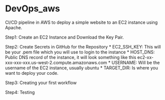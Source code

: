 # DevOps_aws
CI/CD pipeline in AWS to deploy a simple website to an EC2 instance using Apache.

Step1: Create an EC2 Instance and Download the Key Pair.

Step2: Create Secrets in GitHub for the Repository
    *  EC2_SSH_KEY: This will be your .pem file which you will use to login to the instance
    *  HOST_DNS: Public DNS record of the instance, it will look something like this ec2-xx-xxx-xxx-xxx.us-west-2.compute.amazonaws.com
    *  USERNAME: Will be the username of the EC2 instance, usually ubuntu
    *  TARGET_DIR: Is where you want to deploy your code.

Step3: Creating your first workflow

Step4: Testing

